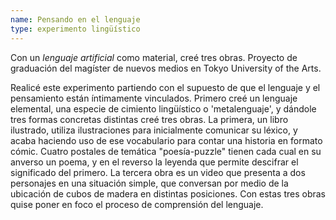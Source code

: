 ```yaml
---
name: Pensando en el lenguaje
type: experimento lingüístico
---
```



Con un _lenguaje artificial_ como material, creé tres obras. Proyecto de graduación del magíster de nuevos medios en Tokyo University of the Arts.

Realicé este experimento partiendo con el supuesto de que el lenguaje y el pensamiento están íntimamente vinculados. Primero creé un lenguaje elemental, una especie de cimiento lingüístico o 'metalenguaje', y dándole tres formas concretas distintas creé tres obras. La primera, un libro ilustrado, utiliza ilustraciones para inicialmente comunicar su léxico, y acaba haciendo uso de ese vocabulario para contar una historia en formato cómic. Cuatro postales de temática "poesía-puzzle" tienen cada cual en su anverso un poema, y en el reverso la leyenda que permite descifrar el significado del primero. La tercera obra es un video que presenta a dos personajes en una situación simple, que conversan por medio de la ubicación de cubos de madera en distintas posiciones. Con estas tres obras quise poner en foco el proceso de comprensión del lenguaje.
